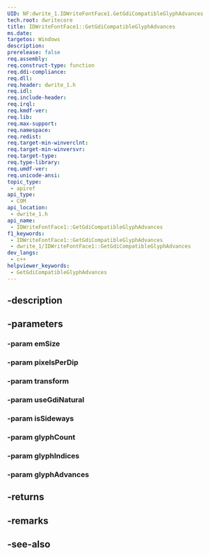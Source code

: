 ```yaml
---
UID: NF:dwrite_1.IDWriteFontFace1.GetGdiCompatibleGlyphAdvances
tech.root: dwritecore
title: IDWriteFontFace1::GetGdiCompatibleGlyphAdvances
ms.date: 
targetos: Windows
description: 
prerelease: false
req.assembly: 
req.construct-type: function
req.ddi-compliance: 
req.dll: 
req.header: dwrite_1.h
req.idl: 
req.include-header: 
req.irql: 
req.kmdf-ver: 
req.lib: 
req.max-support: 
req.namespace: 
req.redist: 
req.target-min-winverclnt: 
req.target-min-winversvr: 
req.target-type: 
req.type-library: 
req.umdf-ver: 
req.unicode-ansi: 
topic_type:
 - apiref
api_type:
 - COM
api_location:
 - dwrite_1.h
api_name:
 - IDWriteFontFace1::GetGdiCompatibleGlyphAdvances
f1_keywords:
 - IDWriteFontFace1::GetGdiCompatibleGlyphAdvances
 - dwrite_1/IDWriteFontFace1::GetGdiCompatibleGlyphAdvances
dev_langs:
 - c++
helpviewer_keywords:
 - GetGdiCompatibleGlyphAdvances
---
```


## -description

## -parameters

### -param emSize

### -param pixelsPerDip

### -param transform

### -param useGdiNatural

### -param isSideways

### -param glyphCount

### -param glyphIndices

### -param glyphAdvances

## -returns

## -remarks

## -see-also

